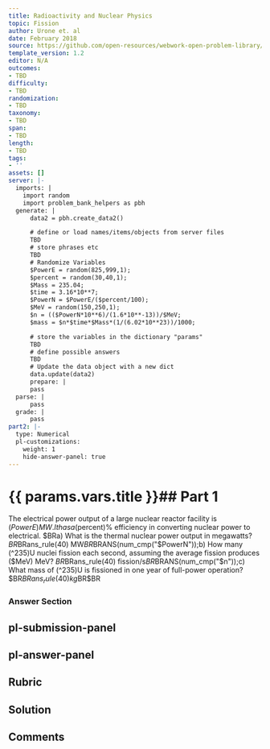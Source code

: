 ```yaml
---
title: Radioactivity and Nuclear Physics
topic: Fission
author: Urone et. al
date: February 2018
source: https://github.com/open-resources/webwork-open-problem-library/tree/master/Contrib/BrockPhysics/College_Physics_Urone/32.Medical_Applications_of_Nuclear_Physics/32-06.Fission/NU_U17-32-06-007.pg
template_version: 1.2
editor: N/A
outcomes:
- TBD
difficulty:
- TBD
randomization:
- TBD
taxonomy:
- TBD
span:
- TBD
length:
- TBD
tags:
- ''
assets: []
server: |-
  imports: |
    import random
    import problem_bank_helpers as pbh
  generate: |
      data2 = pbh.create_data2()

      # define or load names/items/objects from server files
      TBD
      # store phrases etc
      TBD
      # Randomize Variables
      $PowerE = random(825,999,1);
      $percent = random(30,40,1);
      $Mass = 235.04;
      $time = 3.16*10**7;
      $PowerN = $PowerE/($percent/100);
      $MeV = random(150,250,1);
      $n = (($PowerN*10**6)/(1.6*10**-13))/$MeV;
      $mass = $n*$time*$Mass*(1/(6.02*10**23))/1000;

      # store the variables in the dictionary "params"
      TBD
      # define possible answers
      TBD
      # Update the data object with a new dict
      data.update(data2)
      prepare: |
      pass
  parse: |
      pass
  grade: |
      pass
part2: |-
  type: Numerical
  pl-customizations:
    weight: 1
    hide-answer-panel: true
---
```


# {{ params.vars.title }}## Part 1 
The electrical power output of a large nuclear reactor facility is ($PowerE) MW. It has a($percent)% efficiency in converting nuclear power to electrical. $BRa) What is the thermal nuclear power output in megawatts? $BR$BRans_rule(40) MW$BR$BRANS(num_cmp("$PowerN"));b) How many (^235)U nuclei fission each second, assuming the average fission produces ($MeV) MeV? $BR$BRans_rule(40) fission/s$BR$BRANS(num_cmp("$n"));c) What mass of (^235)U is fissioned in one year of full-power operation?$BR$BRans_rule(40) kg$BR$BR 


### Answer Section 


## pl-submission-panel 


## pl-answer-panel 


## Rubric 


## Solution 


## Comments 


